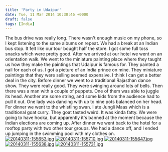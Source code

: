 ```yaml
---
title: 'Party in Udaipur'
date: Tue, 11 Mar 2014 10:30:46 +0000
draft: false
tags: [India]
---
```


The bus drive was really long. There wasn't enough music on my phone, so I kept listening to the same albums on repeat. We had a break at an Indian bus stop. It felt like our tour bought half the store. I got some full toss snacks which were pretty good. After we arrived at our hotel we went on an orientation walk. We went to the miniature painting place where they taught us how they make the paintings that Udaipur is famous for. They painted a nail for each of us. I got a picture of an India prince on mine. They miniature paintings that they were selling seemed expensive. I think I can get a better deal in the city. Before dinner we went to a traditional Rajasthan dance show. They were really good. They were swinging around lots of bells. Then there was a man with a couple of puppets. One of them was able to juggle its head. Another ate some string, and some kids from the audience had to pull it out. One lady was dancing with up to nine pots balanced on her head. For dinner we went to the whistling swan. I ate Jungli Maas which is a traditional goat curry. They goat tasted weird. It was kinda fatty. We were going to have hooka, but apparently it's banned at the moment because the Indian elections are coming up. After dinner we went back to the hotel for a rooftop party with two other tour groups. We had a dance off, and I ended up jumping in the swimming pool with my clothes on. [![20140311-155653.jpg](http://indiaana.files.wordpress.com/2014/03/20140311-155653.jpg)](http://indiaana.files.wordpress.com/2014/03/20140311-155653.jpg) [![20140311-155710.jpg](http://indiaana.files.wordpress.com/2014/03/20140311-155710.jpg)](http://indiaana.files.wordpress.com/2014/03/20140311-155710.jpg) [![20140311-155647.jpg](http://indiaana.files.wordpress.com/2014/03/20140311-155647.jpg)](http://indiaana.files.wordpress.com/2014/03/20140311-155647.jpg) [![20140311-155638.jpg](http://indiaana.files.wordpress.com/2014/03/20140311-155638.jpg)](http://indiaana.files.wordpress.com/2014/03/20140311-155638.jpg) [![20140311-155731.jpg](http://indiaana.files.wordpress.com/2014/03/20140311-155731.jpg)](http://indiaana.files.wordpress.com/2014/03/20140311-155731.jpg)